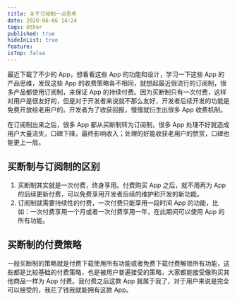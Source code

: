 ```yaml
---
title: 关于订阅制一点思考
date: 2020-06-06 14:24
tags: Other
published: true
hideInList: true
feature: 
isTop: false
---
```


最近下载了不少的 App，想看看这些 App 的功能和设计，学习一下这些 App 的产品思维，发现这些 App 的收费策略各不相同，就想起最近很流行的订阅制，很多产品都使用订阅制，来保证 App 的持续付费。因为买断制只有一次付费，这样对用户是很友好的，但是对于开发者来说就不那么友好，开发者后续开发的功能是免费开放给老用户的。开发者为了收获回报，慢慢就衍生出很多 App 收费机制。

在订阅制出来之后，很多 App 都从买断制转为订阅制，很多 App 处理不好就造成用户大量流失，口碑下降，最终影响收入；处理的好能收获老用户的赞赏，口碑也能更上一层。

<!-- more -->

## 买断制与订阅制的区别

1. 买断制其实就是一次付费，终身享用。付费购买 App 之后，就不用再为 App 的后续更新付费，可以免费享用开发者后续的维护和开发的新功能。
2. 订阅制就需要持续性的付费，一次付费只能享用一段时间 App 的功能，比如：一次付费享用一个月或者一次付费享用一年，在此期间可以使用 App 的所有功能。

## 买断制的付费策略

一般买断制的策略就是付费下载使用所有功能或者免费下载付费解锁所有功能，这些都是比较基础的付费策略，也是被用户普遍接受的策略，大家都能接受像购买其他商品一样为 App 付费。我付费之后这款 App 就属于我了，对于用户来说是完全可以接受的，我花了钱我就能拥有这款 App。

